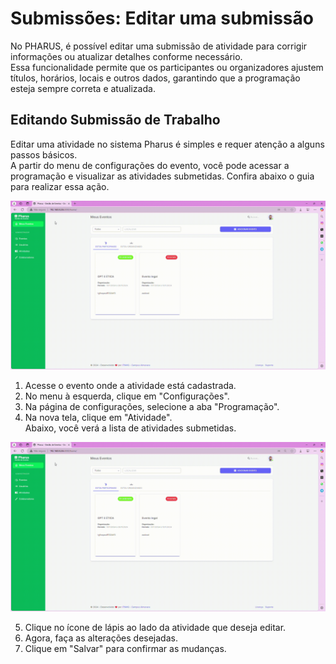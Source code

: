 # Submissões: Editar uma submissão

No PHARUS, é possível editar uma submissão de atividade para corrigir informações ou atualizar detalhes conforme necessário.                                                    
Essa funcionalidade permite que os participantes ou organizadores ajustem títulos, horários, locais e outros dados, garantindo que a programação esteja sempre correta e atualizada.                                         


## Editando Submissão de Trabalho

Editar uma atividade no sistema Pharus é simples e requer atenção a alguns passos básicos.                                                           
A partir do menu de configurações do evento, você pode acessar a programação e visualizar as atividades submetidas. Confira abaixo o guia para realizar essa ação.                                                                                   

![Editar uma submissão](../images/editarSubmis1.gif)

1. Acesse o evento onde a atividade está cadastrada.                                    
2. No menu à esquerda, clique em "Configurações".                                          
3. Na página de configurações, selecione a aba "Programação".                                             
4. Na nova tela, clique em "Atividade".                                                                       
Abaixo, você verá a lista de atividades submetidas.                                                  

![Editar uma submissão](../images/editarSubmis2.gif)

5. Clique no ícone de lápis ao lado da atividade que deseja editar.                                                             
6. Agora, faça as alterações desejadas.                                                                                              
7. Clique em "Salvar" para confirmar as mudanças.
